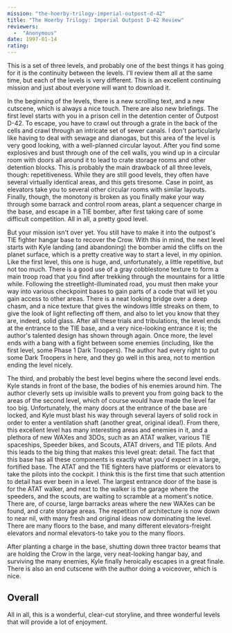 ```yaml
---
mission: "the-hoerby-trilogy-imperial-outpost-d-42"
title: "The Hoerby Trilogy: Imperial Outpost D-42 Review"
reviewers: 
  -  "Anonymous"
date: 1997-01-14
rating:
---
```


This is a set of three levels, and probably one of the best things it has going for it is the continuity between the levels. I'll review them all at the same time, but each of the levels is very different. This is an excellent continuing mission and just about everyone will want to download it.

In the beginning of the levels, there is a new scrolling text, and a new cutscene, which is always a nice touch. There are also new briefings. The first level starts with you in a prison cell in the detention center of Outpost D-42. To escape, you have to crawl out through a grate in the back of the cells and crawl through an intricate set of sewer canals. I don't particularly like having to deal with sewage and dianogas, but this area of the level is very good looking, with a well-planned circular layout. After you find some explosives and bust through one of the cell walls, you wind up in a circular room with doors all around it to lead to crate storage rooms and other detention blocks. This is probably the main drawback of all three levels, though: repetitiveness. While they are still good levels, they often have several virtually identical areas, and this gets tiresome. Case in point, as elevators take you to several other circular rooms with similar layouts. Finally, though, the monotony is broken as you finally make your way through some barrack and control room areas, plant a sequencer charge in the base, and escape in a TIE bomber, after first taking care of some difficult competition. All in all, a pretty good level.

But your mission isn't over yet. You still have to make it into the outpost's TIE fighter hangar base to recover the Crow. With this in mind, the next level starts with Kyle landing (and abandoning) the bomber amid the cliffs on the planet surface, which is a pretty creative way to start a level, in my opinion. Like the first level, this one is huge, and, unfortunately, a little repetitive, but not too much. There is a good use of a gray cobblestone texture to form a main troop road that you find after trekking through the mountains for a little while. Following the streetlight-illuminated road, you must then make your way into various checkpoint bases to gain parts of a code that will let you gain access to other areas. There is a neat looking bridge over a deep chasm, and a nice texture that gives the windows little streaks on them, to give the look of light reflecting off them, and also to let you know that they are, indeed, solid glass. After all these trials and tribulations, the level ends at the entrance to the TIE base, and a very nice-looking entrance it is; the author's talented design has shown through again. Once more, the level ends with a bang with a fight between some enemies (including, like the first level, some Phase 1 Dark Troopers). The author had every right to put some Dark Troopers in here, and they go well in this area, not to mention ending the level nicely.

The third, and probably the best level begins where the second level ends. Kyle stands in front of the base, the bodies of his enemies around him. The author cleverly sets up invisible walls to prevent you from going back to the areas of the second level, which of course would have made the level far too big. Unfortunately, the many doors at the entrance of the base are locked, and Kyle must blast his way through several layers of solid rock in order to enter a ventilation shaft (another great, original idea!). From there, this excellent level has many interesting areas and enemies in it, and a plethora of new WAXes and 3DOs, such as an ATAT walker, various TIE spaceships, Speeder bikes, and Scouts, ATAT drivers, and TIE pilots. And this leads to the big thing that makes this level great: detail. The fact that this base has all these components is exactly what you'd expect in a large, fortified base. The ATAT and the TIE fighters have platforms or elevators to take the pilots into the cockpit. I think this is the first time that such attention to detail has ever been in a level. The largest entrance door of the base is for the ATAT walker, and next to the walker is the garage where the speeders, and the scouts, are waiting to scramble at a moment's notice. There are, of course, large barracks areas where the new WAXes can be found, and crate storage areas. The repetition of architecture is now down to near nil, with many fresh and original ideas now dominating the level. There are many floors to the base, and many different elevators-freight elevators and normal elevators-to take you to the many floors.

After planting a charge in the base, shutting down three tractor beams that are holding the Crow in the large, very neat-looking hangar bay, and surviving the many enemies, Kyle finally heroically escapes in a great finale. There is also an end cutscene with the author doing a voiceover, which is nice.

## Overall

All in all, this is a wonderful, clear-cut storyline, and three wonderful levels that will provide a lot of enjoyment.
